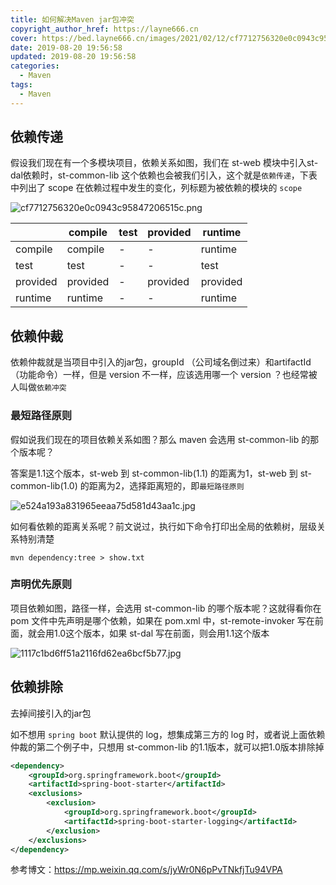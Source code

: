 ```yaml
---
title: 如何解决Maven jar包冲突
copyright_author_href: https://layne666.cn
cover: https://bed.layne666.cn/images/2021/02/12/cf7712756320e0c0943c95847206515c.png
date: 2019-08-20 19:56:58
updated: 2019-08-20 19:56:58
categories: 
  - Maven
tags: 
  - Maven
---
```


## 依赖传递

假设我们现在有一个多模块项目，依赖关系如图，我们在 st-web 模块中引入st-dal依赖时，st-common-lib 这个依赖也会被我们引入，这个就是`依赖传递`，下表中列出了 scope 在依赖过程中发生的变化，列标题为被依赖的模块的 `scope`

![cf7712756320e0c0943c95847206515c.png](https://bed.layne666.cn/images/2021/02/12/cf7712756320e0c0943c95847206515c.png)

|          | **compile** | **test** | **provided** | **runtime** |
| -------- | ----------- | -------- | ------------ | ----------- |
| compile  | compile     | -        | -            | runtime     |
| test     | test        | -        | -            | test        |
| provided | provided    | -        | provided     | provided    |
| runtime  | runtime     | -        | -            | runtime     |

## 依赖仲裁

依赖仲裁就是当项目中引入的jar包，groupId （公司域名倒过来）和artifactId （功能命令）一样，但是 version 不一样，应该选用哪一个 version ？也经常被人叫做`依赖冲突`

### 最短路径原则

假如说我们现在的项目依赖关系如图？那么 maven 会选用 st-common-lib 的那个版本呢？

答案是1.1这个版本，st-web 到 st-common-lib(1.1) 的距离为1，st-web 到 st-common-lib(1.0) 的距离为2，选择距离短的，即`最短路径原则`

![e524a193a831965eeaa75d581d43aa1c.jpg](https://bed.layne666.cn/images/2021/02/12/e524a193a831965eeaa75d581d43aa1c.jpg)

如何看依赖的距离关系呢？前文说过，执行如下命令打印出全局的依赖树，层级关系特别清楚

```shell
mvn dependency:tree > show.txt 
```

### 声明优先原则

项目依赖如图，路径一样，会选用 st-common-lib 的哪个版本呢？这就得看你在 pom 文件中先声明是哪个依赖，如果在 pom.xml 中，st-remote-invoker 写在前面，就会用1.0这个版本，如果 st-dal 写在前面，则会用1.1这个版本

![1117c1bd6ff51a2116fd62ea6bcf5b77.jpg](https://bed.layne666.cn/images/2021/02/12/1117c1bd6ff51a2116fd62ea6bcf5b77.jpg)

## 依赖排除

去掉间接引入的jar包

如不想用 `spring boot` 默认提供的 log，想集成第三方的 log 时，或者说上面依赖仲裁的第二个例子中，只想用 st-common-lib 的1.1版本，就可以把1.0版本排除掉

```xml
<dependency>
    <groupId>org.springframework.boot</groupId>
    <artifactId>spring-boot-starter</artifactId>
    <exclusions>
        <exclusion>
            <groupId>org.springframework.boot</groupId>
            <artifactId>spring-boot-starter-logging</artifactId>
        </exclusion>
    </exclusions>
</dependency>
```

参考博文：https://mp.weixin.qq.com/s/jyWr0N6pPvTNkfjTu94VPA